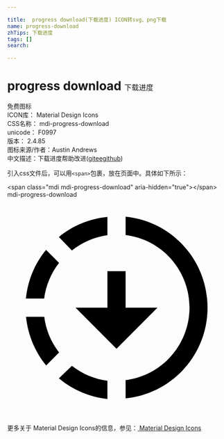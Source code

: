 ```yaml
---

title:  progress download(下载进度) ICON转svg、png下载
name: progress-download
zhTips: 下载进度
tags: []
search: 

---
```


# progress download  <small style="font-size: 60%;font-weight: 100">下载进度</small>


<div class="detail-page">
<p>
<span><span class="badge-success badge">免费图标</span> </span>
<br/>
<span>
ICON库：
<span class="badge-secondary badge">Material Design Icons</span> 
</span>
<br/>
<span>
CSS名称：
<span class="badge-secondary badge">mdi-progress-download</span> 
</span>
<br/>
<span>
unicode：
<span class="badge-secondary badge">F0997</span> 
<copy-btn content='F0997' btn-title=""></copy-btn>
<copy-btn :content='String.fromCodePoint(parseInt("F0997", 16))' btn-title="复制U"></copy-btn>
</span>
<br/>
<span>
版本：
<span class="badge-secondary badge">2.4.85</span> 
</span>
<br/>
<span>图标来源/作者：<span class="badge-light badge">Austin Andrews</span></span> 
<br/>
<span class="zh-detail">中文描述：<span class="badge-primary badge">下载进度</span><span class="help-link"><span>帮助改进</span>(<a href="https://gitee.com/liuwave/icon-helper/edit/master/json/material/progress-download.json" target="_blank" rel="noopener noreferrer">gitee</a><a href="https://github.com/liuwave/icon-helper/edit/master/json/material/progress-download.json" target="_blank" rel="noopener noreferrer">github</a></span>)</span><br/>
</p>
</div>
<div class="alert alert-dark">
  <i class="mdi mdi-progress-download mdi-48px"></i>
  <i class="mdi mdi-progress-download mdi-36px"></i>
  <i class="mdi mdi-progress-download mdi-24px"></i>
  <i class="mdi mdi-progress-download mdi-18px"></i>
</div>
<div>
  <p>引入css文件后，可以用<code>&lt;span&gt;</code>包裹，放在页面中。具体如下所示：    
  </p>
  <div class="alert alert-primary" style="font-size: 14px">
    &lt;span class="mdi mdi-progress-download" aria-hidden="true"&gt;&lt;/span&gt;
    <copy-btn content='<span class="mdi mdi-progress-download" aria-hidden="true"></span>'></copy-btn>
  </div>
  <div class="alert alert-secondary">
    <i class="mdi mdi-progress-download"
    style="font-size: 24px"
    aria-hidden="true"></i> mdi-progress-download
    <copy-btn content="mdi-progress-download" btn-title="复制图标名称"></copy-btn>
  </div>
</div>
<div id="svg" class="svg-wrap">
<svg xmlns="http://www.w3.org/2000/svg" viewBox="0 0 24 24"><path d="M13,2.03C17.73,2.5 21.5,6.25 21.95,11C22.5,16.5 18.5,21.38 13,21.93V19.93C16.64,19.5 19.5,16.61 19.96,12.97C20.5,8.58 17.39,4.59 13,4.05V2.05L13,2.03M11,2.06V4.06C9.57,4.26 8.22,4.84 7.1,5.74L5.67,4.26C7.19,3 9.05,2.25 11,2.06M4.26,5.67L5.69,7.1C4.8,8.23 4.24,9.58 4.05,11H2.05C2.25,9.04 3,7.19 4.26,5.67M2.06,13H4.06C4.24,14.42 4.81,15.77 5.69,16.9L4.27,18.33C3.03,16.81 2.26,14.96 2.06,13M7.1,18.37C8.23,19.25 9.58,19.82 11,20V22C9.04,21.79 7.18,21 5.67,19.74L7.1,18.37M12,16.5L7.5,12H11V8H13V12H16.5L12,16.5Z" /></svg>
</div>
<detail full-name='mdi-progress-download'></detail>
    
<div><p>更多关于 Material Design Icons的信息，参见：<a target="_blank" href="https://iconhelper.cn/material.html"> Material Design Icons</a>
</p></div>
